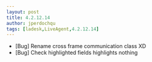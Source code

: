 ```yaml
---
layout: post
title: 4.2.12.14
author: jperdochqu
tags: [ladesk,LiveAgent,4.2.12.14]
---
```


- [Bug] Rename cross frame communication class XD
- [Bug] Check highlighted fields highlights nothing
